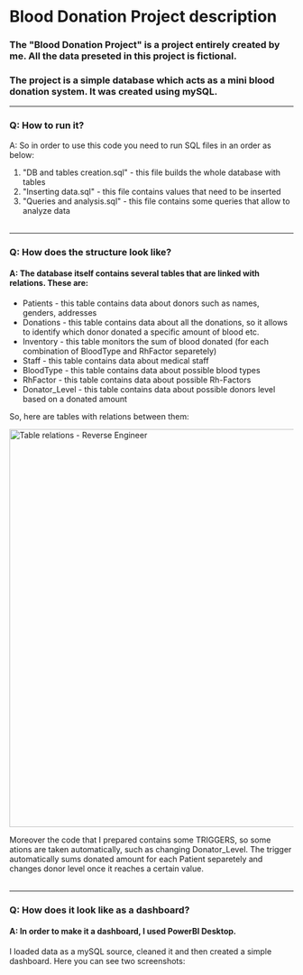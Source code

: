 # Blood Donation Project description

### The "Blood Donation Project" is a project entirely created by me. All the data preseted in this project is fictional.

### The project is a simple database which acts as a mini blood donation system. It was created using mySQL.

_________________________________________________________________________


### Q: How to run it?
A: So in order to use this code you need to run SQL files in an order as below:
1. "DB and tables creation.sql" - this file builds the whole database with tables
2. "Inserting data.sql" - this file contains values that need to be inserted
3. "Queries and analysis.sql" - this file contains some queries that allow to analyze data
<br> </br>
_________________________________________________________________________
### Q: How does the structure look like?
#### A: The database itself contains several tables that are linked with relations. These are:

- Patients - this table contains data about donors such as names, genders, addresses
- Donations - this table contains data about all the donations, so it allows to identify which donor donated a specific amount of blood etc.
- Inventory - this table monitors the sum of blood donated (for each combination of BloodType and RhFactor separetely)
- Staff - this table contains data about medical staff
- BloodType - this table contains data about possible blood types
- RhFactor - this table contains data about possible Rh-Factors
- Donator_Level - this table contains data about possible donors level based on a donated amount

So, here are tables with relations between them:

<img width="706" alt="Table relations - Reverse Engineer" src="https://user-images.githubusercontent.com/127242593/223764289-19fe3b4c-d9c2-4f94-98ee-abf3ba8e7f22.png">


Moreover the code that I prepared contains some TRIGGERS, so some ations are taken automatically, such as changing Donator_Level. The trigger automatically sums donated amount for each Patient separetely and changes donor level once it reaches a certain value.
<br> </br>
_________________________________________________________________________
### Q: How does it look like as a dashboard?
#### A: In order to make it a dashboard, I used PowerBI Desktop.
I loaded data as a mySQL source, cleaned it and then created a simple dashboard. Here you can see two screenshots:


